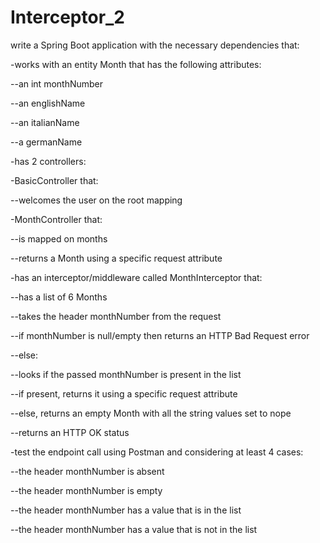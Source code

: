 # Interceptor_2
write a Spring Boot application with the necessary dependencies that:

-works with an entity Month that has the following attributes:

--an int monthNumber

--an englishName

--an italianName

--a germanName

-has 2 controllers:

-BasicController that:

--welcomes the user on the root mapping

-MonthController that:

--is mapped on months

--returns a Month using a specific request attribute

-has an interceptor/middleware called MonthInterceptor that:

--has a list of 6 Months

--takes the header monthNumber from the request

--if monthNumber is null/empty then returns an HTTP Bad Request error

--else:

--looks if the passed monthNumber is present in the list

--if present, returns it using a specific request attribute

--else, returns an empty Month with all the string values set to nope

--returns an HTTP OK status

-test the endpoint call using Postman and considering at least 4 cases:

--the header monthNumber is absent

--the header monthNumber is empty

--the header monthNumber has a value that is in the list

--the header monthNumber has a value that is not in the list
